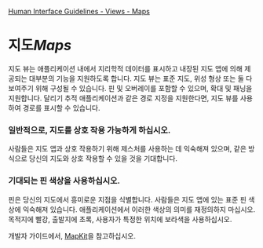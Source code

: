[Human Interface Guidelines - Views - Maps](https://developer.apple.com/design/human-interface-guidelines/ios/views/maps/)

# 지도*Maps*

지도 뷰는 애플리케이션 내에서 지리학적 데이터를 표시하고 내장된 지도 앱에 의해 제공되는 대부분의 기능을 지원하도록 합니다. 지도 뷰는 표준 지도, 위성 형상 또는 둘 다 보여주기 위해 구성될 수 있습니다. 핀 및 오버레이를 포함할 수 있으며, 확대 및 패닝을 지원합니다. 달리기 추적 애플리케이션과 같은 경로 지정을 지원한다면, 지도 뷰를 사용하여 경로를 표시할 수 있습니다.

### 일반적으로, 지도를 상호 작용 가능하게 하십시오.

사람들은 지도 앱과 상호 작용하기 위해 제스처를 사용하는 데 익숙해져 있으며, 같은 방식으로 당신의 지도와 상호 작용할 수 있을 것을 기대합니다.

### 기대되는 핀 색상을 사용하십시오.

핀은 당신의 지도에서 흥미로운 지점을 식별합니다. 사람들은 지도 앱에 있는 표준 핀 색상에 익숙해져 있습니다. 애플리케이션에서 이러한 색상의 의미를 재정의하지 마십시오. 목적지에 빨강, 출발지에 초록, 사용자가 특정한 위치에 보라색을 사용하십시오.

개발자 가이드에서, [MapKit](https://developer.apple.com/documentation/mapkit)을 참고하십시오.
